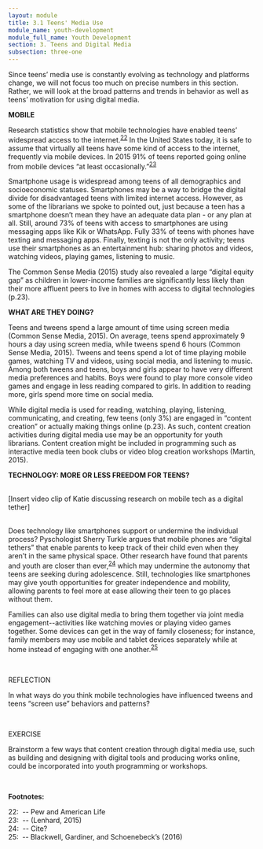 ```yaml
---
layout: module
title: 3.1 Teens' Media Use
module_name: youth-development
module_full_name: Youth Development
section: 3. Teens and Digital Media
subsection: three-one
---
```


Since teens’ media use is constantly evolving as technology and platforms change, we will not focus too much on precise numbers in this section. Rather, we will look at the broad patterns and trends in behavior as well as teens’ motivation for using digital media.  


**MOBILE** 

Research statistics show that mobile technologies have enabled teens’ widespread access to the internet.<sup>[22](#fn22)</sup> In the United States today, it is safe to assume that virtually all teens have some kind of access to the internet, frequently via mobile devices. In 2015 91% of teens reported going online from mobile devices “at least occasionally.”<sup>[23](#fn23)</sup>  

Smartphone usage is widespread among teens of all demographics and socioeconomic statuses. Smartphones may be a way to bridge the digital divide for disadvantaged teens with limited internet access. However, as some of the librarians we spoke to pointed out, just because a teen has a smartphone doesn’t mean they have an adequate data plan - or any plan at all. Still, around 73% of teens with access to smartphones are using messaging apps like Kik or WhatsApp. Fully 33% of teens with phones have texting and messaging apps. Finally, texting is not the only activity; teens use their smartphones as an entertainment hub: sharing photos and videos, watching videos, playing games, listening to music.   

The Common Sense Media (2015) study also revealed a large “digital equity gap” as children in lower-income families are significantly less likely than their more affluent peers to live in homes with access to digital technologies (p.23). 


**WHAT ARE THEY DOING?**  

Teens and tweens spend a large amount of time using screen media (Common Sense Media, 2015). On average, teens spend approximately 9 hours a day using screen media, while tweens spend 6 hours (Common Sense Media, 2015). Tweens and teens spend a lot of time playing mobile games, watching TV and videos, using social media, and listening to music. Among both tweens and teens, boys and girls appear to have very different media preferences and habits. Boys were found to play more console video games and engage in less reading compared to girls. In addition to reading more, girls spend more time on social media. 

While digital media is used for reading, watching, playing, listening, communicating, and creating, few teens (only 3%) are engaged in “content creation” or actually making things online (p.23). As such, content creation activities during digital media use may be an opportunity for youth librarians. Content creation might be included in programming such as interactive media teen book clubs or video blog creation workshops (Martin, 2015). 


**TECHNOLOGY: MORE OR LESS FREEDOM FOR TEENS?**  

<br>
<div class=explanatory">
[Insert video clip of Katie discussing research on mobile tech as a digital tether] 
</div>
<br>
                       
Does technology like smartphones support or undermine the individual process? Pyschologist Sherry Turkle argues that mobile phones are “digital tethers” that enable parents to keep track of their child even when they aren’t in the same physical space. Other research have found that parents and youth are closer than ever,<sup>[24](#fn24)</sup> which may undermine the autonomy that teens are seeking during adolescence. Still, technologies like smartphones may give youth opportunities for greater independence and mobility, allowing parents to feel more at ease allowing their teen to go places without them.  

Families can also use digital media to bring them together via joint media engagement--activities like watching movies or playing video games together. Some devices can get in the way of family closeness; for instance, family members may use mobile and tablet devices separately while at home instead of engaging with one another.<sup>[25](#fn25)</sup> 

<br>
<div class="reflection"> 

  <p><span class="box-title">REFLECTION</span></p> 
  <p>
  In what ways do you think mobile technologies have influenced tweens and teens “screen use” behaviors and patterns?
  </p>
</div>
<br>

<div class="reflection"> 

  <p><span class="box-title">EXERCISE</span></p> 
  <p>
  Brainstorm a few ways that content creation through digital media use, such as building and designing with digital tools and producing works online, could be incorporated into youth programming or workshops. 
  </p>
</div>
<br>


**Footnotes:**

<a name="fn22">22</a>:  -- Pew and American Life
<br>
<a name="fn23">23</a>:  -- (Lenhard, 2015)
<br>
<a name="fn24">24</a>:  -- Cite?
<br>
<a name="fn25">25</a>:  -- Blackwell, Gardiner, and Schoenebeck’s (2016) 
<br>

